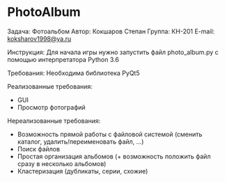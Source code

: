 # PhotoAlbum

Задача: Фотоальбом
Автор: Кокшаров Степан
Группа: КН-201
E-mail: koksharov1998@ya.ru

Инструкция:
Для начала игры нужно запустить файл photo_album.py с помощью интерпретатора Python 3.6

Требования:
Необходима библиотека PyQt5

Реализованные требования:
- GUI
- Просмотр фотографий


Нереализованные требования:
- Возможность прямой работы с файловой системой (сменить каталог, удалить/переименовать файл, …)
- Поиск файлов
- Простая организация альбомов (+ возможность положить файл сразу в несколько альбомов)
- Кластеризация (дубликаты, серии, схожие)